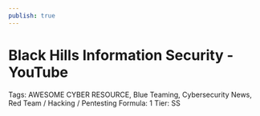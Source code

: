 ```yaml
---
publish: true
---
```

# Black Hills Information Security - YouTube

Tags: AWESOME CYBER RESOURCE, Blue Teaming, Cybersecurity News, Red Team / Hacking / Pentesting
Formula: 1
Tier: SS